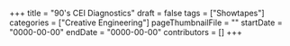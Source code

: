 +++
title = "90's CEI Diagnostics"
draft = false
tags = ["Showtapes"]
categories = ["Creative Engineering"]
pageThumbnailFile = ""
startDate = "0000-00-00"
endDate = "0000-00-00"
contributors = []
+++
